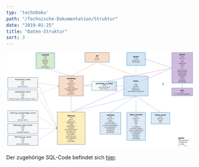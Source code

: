 ```yaml
---
typ: 'technDoku'
path: "/Technische-Dokumentation/Struktur"
date: "2019-01-25"
title: "Daten-Struktur"
sort: 3
---
```


![Daten-Struktur](https://github.com/barbalex/vermehrung/raw/master/src/images/structure.png)

Der zugehörige SQL-Code befindet sich [hier](https://github.com/barbalex/vermehrung/tree/master/src/sql).